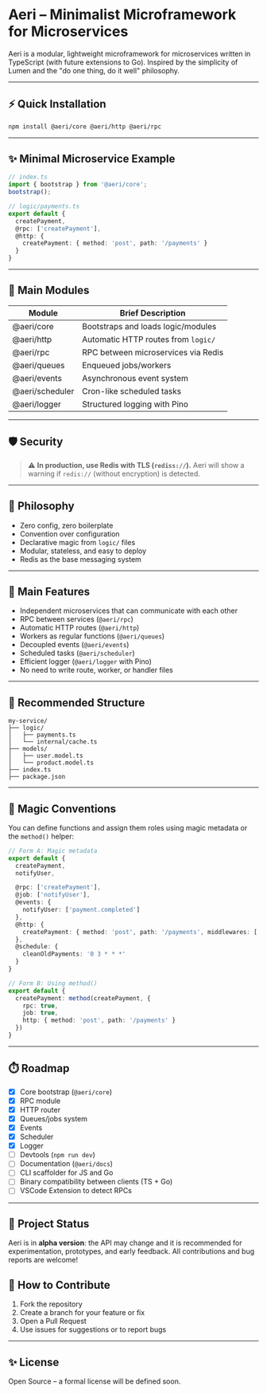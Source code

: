 
# Aeri – Minimalist Microframework for Microservices

Aeri is a modular, lightweight microframework for microservices written in TypeScript (with future extensions to Go). Inspired by the simplicity of Lumen and the "do one thing, do it well" philosophy.

---

## ⚡ Quick Installation

```bash
npm install @aeri/core @aeri/http @aeri/rpc
```

---

## ✨ Minimal Microservice Example

```ts
// index.ts
import { bootstrap } from '@aeri/core';
bootstrap();
```

```ts
// logic/payments.ts
export default {
  createPayment,
  @rpc: ['createPayment'],
  @http: {
    createPayment: { method: 'post', path: '/payments' }
  }
}
```

---

## 🧩 Main Modules

| Module          | Brief Description                                        |
| --------------  | ------------------------------------------------------- |
| @aeri/core      | Bootstraps and loads logic/modules                      |
| @aeri/http      | Automatic HTTP routes from `logic/`                     |
| @aeri/rpc       | RPC between microservices via Redis                     |
| @aeri/queues    | Enqueued jobs/workers                                   |
| @aeri/events    | Asynchronous event system                               |
| @aeri/scheduler | Cron-like scheduled tasks                               |
| @aeri/logger    | Structured logging with Pino                            |

---

## 🛡️ Security

> ⚠️ **In production, use Redis with TLS (`rediss://`).**
> Aeri will show a warning if `redis://` (without encryption) is detected.

---

## 🧱 Philosophy

- Zero config, zero boilerplate
- Convention over configuration
- Declarative magic from `logic/` files
- Modular, stateless, and easy to deploy
- Redis as the base messaging system

---

## 🚀 Main Features

- Independent microservices that can communicate with each other
- RPC between services (`@aeri/rpc`)
- Automatic HTTP routes (`@aeri/http`)
- Workers as regular functions (`@aeri/queues`)
- Decoupled events (`@aeri/events`)
- Scheduled tasks (`@aeri/scheduler`)
- Efficient logger (`@aeri/logger` with Pino)
- No need to write route, worker, or handler files

---

## 📂 Recommended Structure

```
my-service/
├── logic/
│   ├── payments.ts
│   └── internal/cache.ts
├── models/
│   ├── user.model.ts
│   └── product.model.ts
├── index.ts
├── package.json
```

---

## 🧠 Magic Conventions

You can define functions and assign them roles using magic metadata or the `method()` helper:

```ts
// Form A: Magic metadata
export default {
  createPayment,
  notifyUser,

  @rpc: ['createPayment'],
  @job: ['notifyUser'],
  @events: {
    notifyUser: ['payment.completed']
  },
  @http: {
    createPayment: { method: 'post', path: '/payments', middlewares: ['auth'] }
  },
  @schedule: {
    cleanOldPayments: '0 3 * * *'
  }
}
```

```ts
// Form B: Using method()
export default {
  createPayment: method(createPayment, {
    rpc: true,
    job: true,
    http: { method: 'post', path: '/payments' }
  })
}
```

---

## ⏱️ Roadmap

- [x] Core bootstrap (`@aeri/core`)
- [x] RPC module
- [x] HTTP router
- [x] Queues/jobs system
- [x] Events
- [x] Scheduler
- [x] Logger
- [ ] Devtools (`npm run dev`)
- [ ] Documentation (`@aeri/docs`)
- [ ] CLI scaffolder for JS and Go
- [ ] Binary compatibility between clients (TS + Go)
- [ ] VSCode Extension to detect RPCs

---

## 🚦 Project Status

Aeri is in **alpha version**: the API may change and it is recommended for experimentation, prototypes, and early feedback. All contributions and bug reports are welcome!

## 🤝 How to Contribute

1. Fork the repository
2. Create a branch for your feature or fix
3. Open a Pull Request
4. Use issues for suggestions or to report bugs

---

## ✨ License

Open Source – a formal license will be defined soon.
